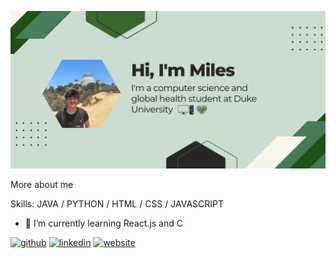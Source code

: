 ![](https://github.com/milesreng/milesreng/blob/main/github%20readme%20banner%20green.png?raw=true)

More about me

Skills: JAVA / PYTHON / HTML / CSS / JAVASCRIPT 

- 🌱 I’m currently learning React.js and C


[<img src='https://cdn.jsdelivr.net/npm/simple-icons@3.0.1/icons/github.svg' alt='github' height='40'>](https://github.com/milesreng)  [<img src='https://cdn.jsdelivr.net/npm/simple-icons@3.0.1/icons/linkedin.svg' alt='linkedin' height='40'>](https://www.linkedin.com/in/milesreng/)  [<img src='https://cdn.jsdelivr.net/npm/simple-icons@3.0.1/icons/icloud.svg' alt='website' height='40'>](milesreng.github.io)  

